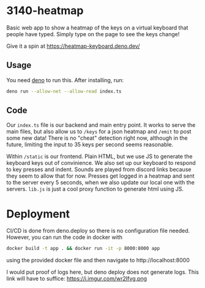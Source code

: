 # 3140-heatmap

Basic web app to show a heatmap of the keys on a virtual keyboard that people have typed. Simply type on the page to see the keys change!

Give it a spin at https://heatmap-keyboard.deno.dev/

## Usage
You need [deno](https://deno.land/) to run this. 
After installing, run:
```sh
deno run --allow-net --allow-read index.ts
```

## Code
Our `index.ts` file is our backend and main entry point. It works to serve the main files, but also allow us to `/keys` for a json heatmap and `/emit` to post some new data! There is no "cheat" detection right now, although in the future, limiting the input to 35 keys per second seems reasonable.

Within `/static` is our frontend. Plain HTML, but we use JS to generate the keyboard keys out of convinience. We also set up our keyboard to respond to key presses and indent. Sounds are played from discord links because they seem to allow that for now. Presses get logged in a heatmap and sent to the server every 5 seconds, when we also update our local one with the servers.
`lib.js` is just a cool proxy function to generate html using JS. 

# Deployment
CI/CD is done from deno.deploy so there is no configuration file needed. However, you can run the code in docker with
```sh
docker build -t app . && docker run -it -p 8000:8000 app
```
using the provided docker file and then navigate to http://localhost:8000

I would put proof of logs here, but deno deploy does not generate logs. This link will have to suffice: https://i.imgur.com/wr2Ifvg.png
